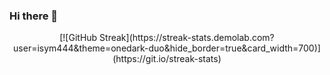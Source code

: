### Hi there 👋
<center> [![GitHub Streak](https://streak-stats.demolab.com?user=isym444&theme=onedark-duo&hide_border=true&card_width=700)](https://git.io/streak-stats) </center>

<!--
**isym444/isym444** is a ✨ _special_ ✨ repository because its `README.md` (this file) appears on your GitHub profile.

Here are some ideas to get you started:

- 🔭 I’m currently working on ...
- 🌱 I’m currently learning ...
- 👯 I’m looking to collaborate on ...
- 🤔 I’m looking for help with ...
- 💬 Ask me about ...
- 📫 How to reach me: ...
- 😄 Pronouns: ...
- ⚡ Fun fact: ...
-->
